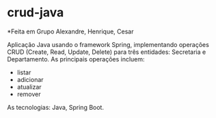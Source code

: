 # crud-java

*Feita em Grupo Alexandre, Henrique, Cesar

Aplicação Java usando o framework Spring, implementando operações CRUD (Create, Read, Update, Delete) para três entidades: Secretaria e Departamento. As principais operações incluem:


* listar
* adicionar
* atualizar
* remover


As tecnologias: Java, Spring Boot. 